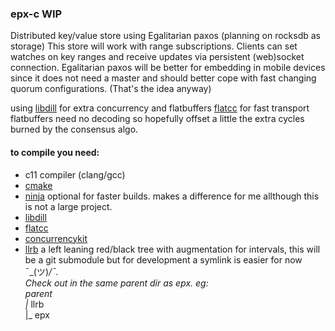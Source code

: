 ### epx-c WIP

Distributed key/value store using Egalitarian paxos (planning on rocksdb as storage)
This store will work with range subscriptions.
Clients can set watches on key ranges and receive updates via persistent (web)socket connection.
Egalitarian paxos will be better for embedding in mobile devices since it does not need a master
and should better cope with fast changing quorum configurations. (That's the idea anyway)

using [libdill](http://libdill.org) for extra concurrency
and flatbuffers [flatcc](https://github.com/dvidelabs/flatcc) for fast transport  
flatbuffers need no decoding so hopefully offset a little the extra cycles burned by the
consensus algo.

#### to compile you need:
- c11 compiler (clang/gcc)
- [cmake](https://cmake.org/)
- [ninja](https://ninja-build.org/) optional for faster builds. makes a difference for me allthough this is not a large project.
- [libdill](http://libdill.org)
- [flatcc](https://github.com/dvidelabs/flatcc)
- [concurrencykit](http://concurrencykit.org)
- [llrb](https://github.com/mjolk/llrb-interval.git) a left leaning red/black tree with augmentation for 
  intervals, this will be a git submodule but for development a symlink is easier for now ¯\_(ツ)_/¯.  
  Check out in the same parent dir as epx.
    eg:  
    parent  
        |_ llrb  
        |_ epx

